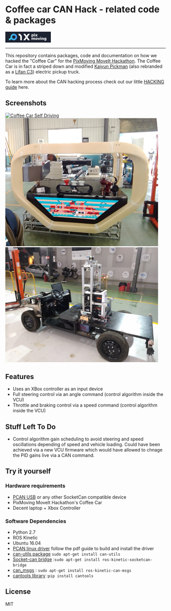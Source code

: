 # Coffee car CAN Hack - related code & packages

[![Pix Moving](images/pixmoving.png)](https://www.pixmoving.com)

---

This repository contains packages, code and documentation on how we hacked the "Coffee Car" for the [PixMoving MoveIt Hackathon](https://www.pixmoving.com/move-it). The Coffee Car is in fact a striped down and modified [Kaiyun Pickman](http://www.kaiyunmotors.com/pickman.jsp) (also rebranded as a [Lifan C3](http://www.lifanmotors.net/electricCar/C3/)) electric pickup truck.

To learn more about the CAN hacking process check out our little [HACKING guide](HACKING.md) here.

## Screenshots

<a href="https://youtu.be/XR82I7QxefE">
   <img src="images/coffee-car-self-driving.gif" width="480" alt="Coffee Car Self Driving">
</a>

<img src="images/coffee-car-body.jpg"  width="480" alt="CoffeeCar body">

<img src="images/coffee-car-chassis.jpg"  width="480" alt="CoffeeCar chassis">


## Features
* Uses an XBox controller as an input device
* Full steering control via an angle command (control algorithm inside the VCU)
* Throttle and braking control via a speed command (control algorithm inside the VCU)

## Stuff Left To Do
* Control algorithm gain scheduling to avoid steering and speed oscillations depending of speed and vehicle loading. Could have been achieved via a new VCU firmware which would have allowed to chnage the PID gains live via a CAN command.



## Try it yourself
### Hardware requirements
* [PCAN USB](https://www.peak-system.com/PCAN-USB.199.0.html?&L=2) or any other SocketCan compatible device
* PixMoving MoveIt Hackathon's Coffee Car
* Decent laptop + Xbox Controller

### Software Dependencies
 * Python 2.7
 * ROS Kinetic
 * Ubuntu 16.04
* [PCAN linux driver](http://www.peak-system.com/fileadmin/media/linux/index.htm) follow the pdf guide to build and install the driver
* [can-utils package](https://github.com/linux-can/can-utils) `sudo apt-get install can-utils`
* [Socket-can bridge](http://wiki.ros.org/socketcan_bridge) :`sudo apt-get install ros-kinetic-socketcan-bridge`
* [can_msgs](http://wiki.ros.org/can_msgs) : `sudo apt-get install ros-kinetic-can-msgs`
 * [cantools library](https://github.com/eerimoq/cantools) :`pip install cantools`

## License

MIT

